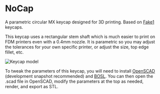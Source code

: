 # NoCap
A parametric circular MX keycap designed for 3D printing. Based on [Fake1](https://www.thingiverse.com/thing:4917086) keycaps.

This keycap uses a rectangular stem shaft which is much easier to print on FDM printers even with a 0.4mm nozzle. It is parametric so you may adjust the tolerances for your own specific printer, or adjust the size, top edge fillet, etc.

![Keycap model](https://i.imgur.com/ljxtQg2.png)

To tweak the parameters of this keycap, you will need to install [OpenSCAD](https://openscad.org/downloads.html#snapshots) (development snapshot recommended) and [BOSL](https://github.com/revarbat/BOSL). You can then open the .scad file in OpenSCAD, modify the parameters at the top as needed, render, and export as STL.
